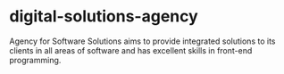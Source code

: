 # digital-solutions-agency
 Agency for Software Solutions aims to provide integrated solutions to its clients in all areas of software and has excellent skills in front-end programming.
